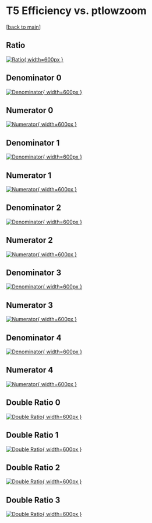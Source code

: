 # T5 Efficiency vs. ptlowzoom

[[back to main](./)]



## Ratio

[![Ratio](../mtv/var/T5_base_13_1_eff_ptlowzoom.png){ width=600px }](../mtv/var/T5_base_13_1_eff_ptlowzoom.pdf)

## Denominator 0

[![Denominator](../mtv/den/T5_base_13_1_eff_ptlowzoom_den0.png){ width=600px }](../mtv/den/T5_base_13_1_eff_ptlowzoom_den0.pdf)

## Numerator 0

[![Numerator](../mtv/num/T5_base_13_1_eff_ptlowzoom_num0.png){ width=600px }](../mtv/num/T5_base_13_1_eff_ptlowzoom_num0.pdf)

## Denominator 1

[![Denominator](../mtv/den/T5_base_13_1_eff_ptlowzoom_den1.png){ width=600px }](../mtv/den/T5_base_13_1_eff_ptlowzoom_den1.pdf)

## Numerator 1

[![Numerator](../mtv/num/T5_base_13_1_eff_ptlowzoom_num1.png){ width=600px }](../mtv/num/T5_base_13_1_eff_ptlowzoom_num1.pdf)

## Denominator 2

[![Denominator](../mtv/den/T5_base_13_1_eff_ptlowzoom_den2.png){ width=600px }](../mtv/den/T5_base_13_1_eff_ptlowzoom_den2.pdf)

## Numerator 2

[![Numerator](../mtv/num/T5_base_13_1_eff_ptlowzoom_num2.png){ width=600px }](../mtv/num/T5_base_13_1_eff_ptlowzoom_num2.pdf)

## Denominator 3

[![Denominator](../mtv/den/T5_base_13_1_eff_ptlowzoom_den3.png){ width=600px }](../mtv/den/T5_base_13_1_eff_ptlowzoom_den3.pdf)

## Numerator 3

[![Numerator](../mtv/num/T5_base_13_1_eff_ptlowzoom_num3.png){ width=600px }](../mtv/num/T5_base_13_1_eff_ptlowzoom_num3.pdf)

## Denominator 4

[![Denominator](../mtv/den/T5_base_13_1_eff_ptlowzoom_den4.png){ width=600px }](../mtv/den/T5_base_13_1_eff_ptlowzoom_den4.pdf)

## Numerator 4

[![Numerator](../mtv/num/T5_base_13_1_eff_ptlowzoom_num4.png){ width=600px }](../mtv/num/T5_base_13_1_eff_ptlowzoom_num4.pdf)

## Double Ratio 0

[![Double Ratio](../mtv/ratio/T5_base_13_1_eff_ptlowzoom_ratio0.png){ width=600px }](../mtv/ratio/T5_base_13_1_eff_ptlowzoom_ratio0.pdf)

## Double Ratio 1

[![Double Ratio](../mtv/ratio/T5_base_13_1_eff_ptlowzoom_ratio1.png){ width=600px }](../mtv/ratio/T5_base_13_1_eff_ptlowzoom_ratio1.pdf)

## Double Ratio 2

[![Double Ratio](../mtv/ratio/T5_base_13_1_eff_ptlowzoom_ratio2.png){ width=600px }](../mtv/ratio/T5_base_13_1_eff_ptlowzoom_ratio2.pdf)

## Double Ratio 3

[![Double Ratio](../mtv/ratio/T5_base_13_1_eff_ptlowzoom_ratio3.png){ width=600px }](../mtv/ratio/T5_base_13_1_eff_ptlowzoom_ratio3.pdf)

